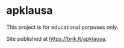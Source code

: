 # apklausa

This project is for educational porpuses only.

Site published at https://brik.lt/apklausa.

